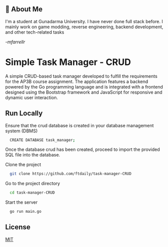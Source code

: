 
## 🚀 About Me
I'm a student at Gunadarma University. I have never done full stack before. I mainly work on game modding, reverse engineering, backend development, and other tech-related tasks

-*mfarrellr*

# Simple Task Manager - CRUD

A simple CRUD-based task manager developed to fulfill the requirements for the AP3B course assignment. The application features a backend powered by the Go programming language and is integrated with a frontend designed using the Bootstrap framework and JavaScript for responsive and dynamic user interaction.
## Run Locally

Ensure that the crud database is created in your database management system (DBMS)

```bash
  CREATE DATABASE task_manager;
```

Once the database crud has been created, proceed to import the provided SQL file into the database.

Clone the project

```bash
  git clone https://github.com/ftdaily/task-manager-CRUD
```

Go to the project directory

```bash
  cd task-manager-CRUD
```

Start the server

```bash
  go run main.go
```


## License

[MIT](https://choosealicense.com/licenses/mit/)

